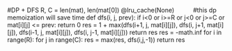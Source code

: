 #DP + DFS
R, C = len(mat), len(mat[0])
@lru_cache(None)            #this dp memoization will save time
def dfs(i, j, prev):
if i<0 or i>=R or j<0 or j>=C or mat[i][j] <= prev:
return 0
res = 1 + max(dfs(i+1, j, mat[i][j]), dfs(i, j+1, mat[i][j]), dfs(i-1, j, mat[i][j]), dfs(i, j-1, mat[i][j]))
return res
res = -math.inf
for i in range(R):
for j in range(C):
res = max(res, dfs(i,j,-1))
return res